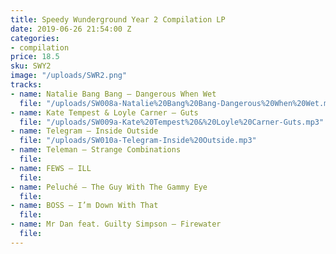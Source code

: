 ```yaml
---
title: Speedy Wunderground Year 2 Compilation LP
date: 2019-06-26 21:54:00 Z
categories:
- compilation
price: 18.5
sku: SWY2
image: "/uploads/SWR2.png"
tracks:
- name: Natalie Bang Bang – Dangerous When Wet
  file: "/uploads/SW008a-Natalie%20Bang%20Bang-Dangerous%20When%20Wet.mp3"
- name: Kate Tempest & Loyle Carner – Guts
  file: "/uploads/SW009a-Kate%20Tempest%20&%20Loyle%20Carner-Guts.mp3"
- name: Telegram – Inside Outside
  file: "/uploads/SW010a-Telegram-Inside%20Outside.mp3"
- name: Teleman – Strange Combinations
  file: 
- name: FEWS – ILL
  file: 
- name: Peluché – The Guy With The Gammy Eye
  file: 
- name: BOSS – I’m Down With That
  file: 
- name: Mr Dan feat. Guilty Simpson – Firewater
  file: 
---
```




